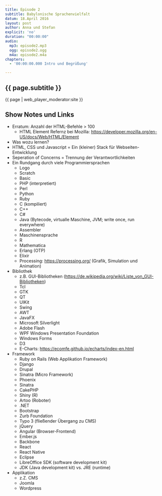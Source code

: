 ```yaml
---
title: Episode 2
subtitle: Babylonische Sprachenvielfalt
datum: 18.April 2016
layout: post
author: Anna und Stefan
explicit: 'no'
duration: "00:00:00"
audio:
  mp3: episode2.mp3
  ogg: episode2.ogg
  m4a: episode2.m4a
chapters:
  - '00:00:00.000 Intro und Begrüßung'

---
```


## {{ page.subtitle }}

{{ page | web_player_moderator:site }}

## Show Notes und Links

* Erratum: Anzahl der HTML-Befehle > 100
  * HTML Element Refernz bei Mozilla: https://developer.mozilla.org/en-US/docs/Web/HTML/Element
* Was wozu lernen?
* HTML, CSS und Javascript = Ein (kleiner) Stack für Webseiten-Entwicklung
* Seperation of Concerns = Trennung der Verantwortlichkeiten
* Ein Rundgang durch viele Programmiersprachen
  * Logo
  * Scratch
  * Basic
  * PHP (interpretiert)
  * Perl
  * Python
  * Ruby
  * C (kompiliert)
  * C++
  * C#
  * Java (Bytecode, virtualle Maschine, JVM; write once, run everywhere)
  * Assembler
  * Maschinensprache
  * R
  * Mathematica
  * Erlang (OTP)
  * Elixir
  * Processing: https://processing.org/ (Grafik, Simulation und Animation)
* Bibliothek
  * z.B. GUI-Bibliotheken (https://de.wikipedia.org/wiki/Liste_von_GUI-Bibliotheken)
  * Tcl
  * GTK
  * QT
  * UIKit
  * Swing
  * AWT
  * JavaFX
  * Microsoft Silverlight
  * Adobe Flash
  * WPF Windows Presentation Foundation
  * Windows Forms
  * D3
  * E-Charts: https://ecomfe.github.io/echarts/index-en.html
* Framework
  * Ruby on Rails (Web Applikation Framework)
  * Django
  * Drupal
  * Sinatra (Micro Framework)
  * Phoenix
  * Sinatra
  * CakePHP
  * Shiny (R)
  * Artoo (Roboter)
  * .NET
  * Bootstrap
  * Zurb Foundation
  * Typo 3 (fließender Übergang zu CMS)
  * jQuery
  * Angular (Browser-Frontend)
  * Ember.js
  * Backbone
  * React
  * React Native
  * Eclipse
  * LibreOffice SDK (software development kit)
  * JDK (Java development kit) vs. JRE (runtime)
* Applikation
  * z.Z. CMS
  * Joomla
  * Wordpress
